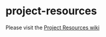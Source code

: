 # project-resources

Please visit the [Project Resources wiki](https://github.com/a11y-tools/project-resources/wiki)
